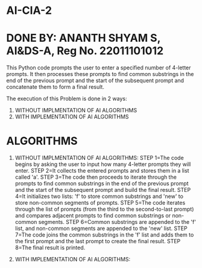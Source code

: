 # AI-CIA-2
# DONE BY: ANANTH SHYAM S, AI&DS-A, Reg No. 22011101012

This Python code prompts the user to enter a specified number of 4-letter prompts. It then processes these prompts to find common substrings in the end of the previous prompt and the start of the subsequent prompt and concatenate them to form a final result. 

The execution of this Problem is done in 2 ways:
1. WITHOUT IMPLMENTATION OF AI ALGORITHMS
2. WITH IMPLEMENTATION OF AI ALGORITHMS

# ALGORITHMS
1. WITHOUT IMPLMENTATION OF AI ALGORITHMS:
   STEP 1=The code begins by asking the user to input how many 4-letter prompts they will enter.
   STEP 2=It collects the entered prompts and stores them in a list called 'a'.
   STEP 3=The code then proceeds to iterate through the prompts to find common substrings in the end of the previous prompt and the start of the subsequent prompt and build the final result.
   STEP 4=It initializes two lists: 'f' to store common substrings and 'new' to store non-common segments of prompts.
   STEP 5=The code iterates through the list of prompts (from the third to the second-to-last prompt) and compares adjacent prompts to find common substrings or non-common segments.
   STEP 6=Common substrings are appended to the 'f' list, and non-common segments are appended to the 'new' list.
   STEP 7=The code joins the common substrings in the 'f' list and adds them to the first prompt and the last prompt to create the final result.
   STEP 8=The final result is printed.


2. WITH IMPLEMENTATION OF AI ALGORITHMS:
   
